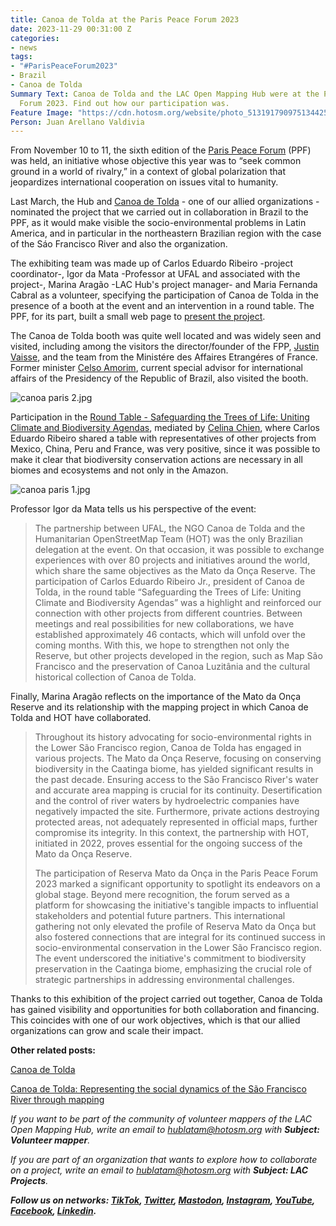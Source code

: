 ```yaml
---
title: Canoa de Tolda at the Paris Peace Forum 2023
date: 2023-11-29 00:31:00 Z
categories:
- news
tags:
- "#ParisPeaceForum2023"
- Brazil
- Canoa de Tolda
Summary Text: Canoa de Tolda and the LAC Open Mapping Hub were at the Paris Peace
  Forum 2023. Find out how our participation was.
Feature Image: "https://cdn.hotosm.org/website/photo_5131917909751344251_y.jpg"
Person: Juan Arellano Valdivia
---
```


From November 10 to 11, the sixth edition of the [Paris Peace Forum](https://parispeaceforum.org/) (PPF) was held, an initiative whose objective this year was to “seek common ground in a world of rivalry,” in a context of global polarization that jeopardizes international cooperation on issues vital to humanity.

Last March, the Hub and [Canoa de Tolda](https://canoadetolda.org.br/) - one of our allied organizations - nominated the project that we carried out in collaboration in Brazil to the PPF, as it would make visible the socio-environmental problems in Latin America, and in particular in the northeastern Brazilian region with the case of the Sáo Francisco River and also the organization.

The exhibiting team was made up of Carlos Eduardo Ribeiro -project coordinator-, Igor da Mata -Professor at UFAL and associated with the project-, Marina Aragão -LAC Hub's project manager- and Maria Fernanda Cabral as a volunteer, specifying the participation of Canoa de Tolda in the presence of a booth at the event and an intervention in a round table. The PPF, for its part, built a small web page to [present the project](https://parispeaceforum.org/projects/reserva-mato-da-onca-forets-pour-lavenir/).

The Canoa de Tolda booth was quite well located and was widely seen and visited, including among the visitors the director/founder of the FPP, [Justin Vaisse](https://en.wikipedia.org/wiki/Justin_Va%C3%AFsse), and the team from the Ministére des Affaires Etrangéres of France. Former minister [Celso Amorim](https://en.wikipedia.org/wiki/Celso_Amorim), current special advisor for international affairs of the Presidency of the Republic of Brazil, also visited the booth.

![canoa paris 2.jpg](https://cdn.hotosm.org/website/canoa+paris+2.jpg)

Participation in the [Round Table - Safeguarding the Trees of Life: Uniting Climate and Biodiversity Agendas](https://www.youtube.com/watch?v=kv0JDu8HNzA), mediated by [Celina Chien](https://www.celinachien.com/), where Carlos Eduardo Ribeiro shared a table with representatives of other projects from Mexico, China, Peru and France, was very positive, since it was possible to make it clear that biodiversity conservation actions are necessary in all biomes and ecosystems and not only in the Amazon.

![canoa paris 1.jpg](https://cdn.hotosm.org/website/canoa+paris+1.jpg)

Professor Igor da Mata tells us his perspective of the event:

> The partnership between UFAL, the NGO Canoa de Tolda and the Humanitarian OpenStreetMap Team (HOT) was the only Brazilian delegation at the event. On that occasion, it was possible to exchange experiences with over 80 projects and initiatives around the world, which share the same objectives as the Mato da Onça Reserve. The participation of Carlos Eduardo Ribeiro Jr., president of Canoa de Tolda, in the round table “Safeguarding the Trees of Life: Uniting Climate and Biodiversity Agendas” was a highlight and reinforced our connection with other projects from different countries. Between meetings and real possibilities for new collaborations, we have established approximately 46 contacts, which will unfold over the coming months. With this, we hope to strengthen not only the Reserve, but other projects developed in the region, such as Map São Francisco and the preservation of Canoa Luzitânia and the cultural historical collection of Canoa de Tolda.

Finally, Marina Aragão reflects on the importance of the Mato da Onça Reserve and its relationship with the mapping project in which Canoa de Tolda and HOT have collaborated.

> Throughout its history advocating for socio-environmental rights in the Lower São Francisco region, Canoa de Tolda has engaged in various projects. The Mato da Onça Reserve, focusing on conserving biodiversity in the Caatinga biome, has yielded significant results in the past decade. Ensuring access to the São Francisco River's water and accurate area mapping is crucial for its continuity. Desertification and the control of river waters by hydroelectric companies have negatively impacted the site. Furthermore, private actions destroying protected areas, not adequately represented in official maps, further compromise its integrity. In this context, the partnership with HOT, initiated in 2022, proves essential for the ongoing success of the Mato da Onça Reserve.
>
> The participation of Reserva Mato da Onça in the Paris Peace Forum 2023 marked a significant opportunity to spotlight its endeavors on a global stage. Beyond mere recognition, the forum served as a platform for showcasing the initiative's tangible impacts to influential stakeholders and potential future partners. This international gathering not only elevated the profile of Reserva Mato da Onça but also fostered connections that are integral for its continued success in socio-environmental conservation in the Lower São Francisco region. The event underscored the initiative's commitment to biodiversity preservation in the Caatinga biome, emphasizing the crucial role of strategic partnerships in addressing environmental challenges.

Thanks to this exhibition of the project carried out together, Canoa de Tolda has gained visibility and opportunities for both collaboration and financing. This coincides with one of our work objectives, which is that our allied organizations can grow and scale their impact.

**Other related posts:**

[Canoa de Tolda](https://www.hotosm.org/projects/canoa-de-tolda/)

[Canoa de Tolda: Representing the social dynamics of the São Francisco River through mapping](https://www.hotosm.org/updates/canoa-de-tolda-mapping-to-make-visible-the-social-dynamics-of-the-sao-francisco-river/)

*If you want to be part of the community of volunteer mappers of the LAC Open Mapping Hub, write an email to [hublatam@hotosm.org](https://www.hotosm.org/updates/mapping-as-a-response-to-the-disaster-in-esmeraldas-ecuador/hublatam@hotosm.org) with **Subject: Volunteer mapper**.*

*If you are part of an organization that wants to explore how to collaborate on a project, write an email to [hublatam@hotosm.org](https://www.hotosm.org/updates/mapping-as-a-response-to-the-disaster-in-esmeraldas-ecuador/hublatam@hotosm.org) with **Subject: LAC Projects**.*

***Follow us on networks: [TikTok](https://www.tiktok.com/@mapeoabierto_la?lang=es), [Twitter](https://twitter.com/mapeoabierto_la), [Mastodon](https://mapstodon.space/@mapeoabierto_la), [Instagram](https://www.instagram.com/mapeoabierto_la/), [YouTube](https://www.youtube.com/channel/UCTH6Z_QODJ4NmmBmubS68VA), [Facebook](https://www.facebook.com/Mapeo-abierto-Am%C3%A9rica-Latina-102804808622456/), [Linkedin](https://www.linkedin.com/showcase/91453300/admin/feed/posts/).***